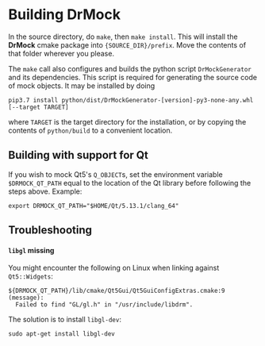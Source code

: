 <!-- 
Copyright 2019 Ole Kliemann, Malte Kliemann

This file is part of DrMock.

DrMock is free software: you can redistribute it and/or modify it
under the terms of the GNU General Public License as published by
the Free Software Foundation, either version 3 of the License, or
(at your option) any later version.

DrMock is distributed in the hope that it will be useful, but
WITHOUT ANY WARRANTY; without even the implied warranty of
MERCHANTABILITY or FITNESS FOR A PARTICULAR PURPOSE.  See the GNU
General Public License for more details.

You should have received a copy of the GNU General Public License
along with DrMock.  If not, see <https://www.gnu.org/licenses/>.
-->

# Building DrMock

In the source directory, do `make`, then `make install`. This will
install the **DrMock** cmake package into `{SOURCE_DIR}/prefix`. Move
the contents of that folder wherever you please.

The `make` call also configures and builds the python script
`DrMockGenerator` and its dependencies. This script is required for
generating the source code of mock objects. It may be installed by doing

```
pip3.7 install python/dist/DrMockGenerator-[version]-py3-none-any.whl
[--target TARGET]
```

where `TARGET` is the target directory for the installation, or by
copying the contents of `python/build` to a convenient location.

## Building with support for Qt

If you wish to mock Qt5's `Q_OBJECT`s, set the environment variable
`$DRMOCK_QT_PATH` equal to the location of the Qt library before
following the steps above. Example:

```
export DRMOCK_QT_PATH="$HOME/Qt/5.13.1/clang_64"
```

## Troubleshooting

#### `libgl` missing

You might encounter the following on Linux when linking against
`Qt5::Widgets`:
```
${DRMOCK_QT_PATH}/lib/cmake/Qt5Gui/Qt5GuiConfigExtras.cmake:9 (message):
  Failed to find "GL/gl.h" in "/usr/include/libdrm".
```
The solution is to install `libgl-dev`:
```
sudo apt-get install libgl-dev
```
